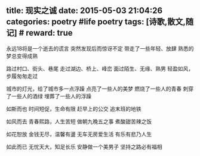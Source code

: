 title: 现实之诚
date: 2015-05-03 21:04:26
categories: poetry #life poetry
tags: [诗歌,散文,随记]  # <!--more-->
reward: true
---

永远18将是一个逝去的谎言
突然发现后而惊讶不定
带走了一些年轻、放肆
熟悉的梦总变得成熟
 
路过村口、街头、巷尾
走过湖边、桥上、峰峦
面过陌生、无缘、熟男
轻盈如风，步履匆匆走过

<!--more-->
 
城市的灯光，给了城市多一点浮躁
点亮了一些人的美梦
燃烧了一些人的青春
刺穿了一些人的酒绿
埋葬了一些人的浮躁
 
如斯而也
时间短促，生命有限
赶早上的公交
追末班的地铁
 
如风而去
青春熙路，人生苦短
做朝九晚五之事
煮酸甜苦辣之饭
 
如花恕放
金钱无尽，温馨有盪
无车无房爱生活
有乐有悲乃人生
 
如此而已
无忧天大，知足长乐
安静做一个美男子
坚持之路必有福相
